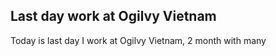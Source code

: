 ## Last day work at Ogilvy Vietnam

Today is last day I work at Ogilvy Vietnam, 2 month with many 
<!--stackedit_data:
eyJoaXN0b3J5IjpbMTY5MjA3MDk3MSwtMTg5NjYwNjY3MSwtMT
E5ODE4MjY4Miw5MTIxNDUyMTAsNzMwOTk4MTE2XX0=
-->